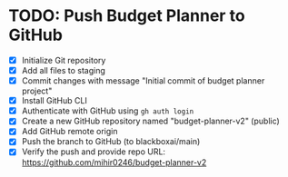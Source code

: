 # TODO: Push Budget Planner to GitHub

- [x] Initialize Git repository
- [x] Add all files to staging
- [x] Commit changes with message "Initial commit of budget planner project"
- [x] Install GitHub CLI
- [x] Authenticate with GitHub using `gh auth login`
- [x] Create a new GitHub repository named "budget-planner-v2" (public)
- [x] Add GitHub remote origin
- [x] Push the branch to GitHub (to blackboxai/main)
- [x] Verify the push and provide repo URL: https://github.com/mihir0246/budget-planner-v2
